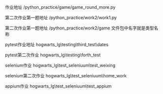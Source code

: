作业地址 /python_practice/game/game_round_more.py

第二次作业第一题地址 /python_practice/work2/work1.py

第二次作业第一题地址 /python_practice/work2/game 文件包中名字就是类型名称

pytest作业地址 hogwarts_lg\testing\third_test\dates

pytest第二次作业 hogwarts_lg\testing\forth_test

selenium作业 hogwarts_lg\test_seleniuum\test_weixing

selenium第二次作业 hogwarts_lg\test_seleniuum\home_work

appium作业 hogwarts_lg\test_seleniuum\test_appium
